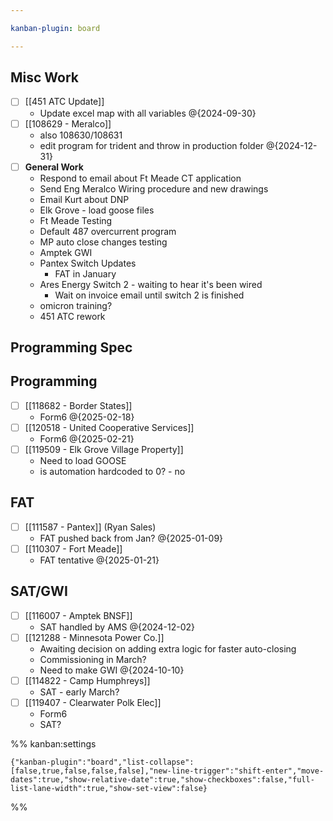 ```yaml
---

kanban-plugin: board

---
```


## Misc Work

- [ ] [[451 ATC Update]]
	- Update excel map with all variables @{2024-09-30}
- [ ] [[108629 - Meralco]]
	- also 108630/108631
	- edit program for trident and throw in production folder @{2024-12-31}
- [ ] **General Work**
	- Respond to email about Ft Meade CT application
	- Send Eng Meralco Wiring procedure and new drawings
	- Email Kurt about DNP
	- Elk Grove - load goose files
	- Ft Meade Testing
	- Default 487 overcurrent program
	- MP auto close changes testing
	- Amptek GWI
	- Pantex Switch Updates
		- FAT in January
	- Ares Energy Switch 2 - waiting to hear it's been wired
		- Wait on invoice email until switch 2 is finished
	- omicron training?
	- 451 ATC rework


## Programming Spec



## Programming

- [ ] [[118682 - Border States]]
	- Form6 @{2025-02-18}
- [ ] [[120518 - United Cooperative Services]]
	- Form6 @{2025-02-21}
- [ ] [[119509 - Elk Grove Village Property]]
	- Need to load GOOSE
	- is automation hardcoded to 0? - no


## FAT

- [ ] [[111587 - Pantex]] (Ryan Sales)
	- FAT pushed back from Jan? @{2025-01-09}
- [ ] [[110307 - Fort Meade]]
	- FAT tentative @{2025-01-21}


## SAT/GWI

- [ ] [[116007 - Amptek BNSF]]
	- SAT handled by AMS
	@{2024-12-02}
- [ ] [[121288 - Minnesota Power Co.]]
	- Awaiting decision on adding extra logic for faster auto-closing
	- Commissioning in March?
	- Need to make GWI
	@{2024-10-10}
- [ ] [[114822 - Camp Humphreys]]
	- SAT - early March?
- [ ] [[119407 - Clearwater Polk Elec]]
	- Form6
	- SAT?




%% kanban:settings
```
{"kanban-plugin":"board","list-collapse":[false,true,false,false,false],"new-line-trigger":"shift-enter","move-dates":true,"show-relative-date":true,"show-checkboxes":false,"full-list-lane-width":true,"show-set-view":false}
```
%%